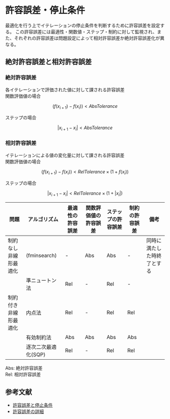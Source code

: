 # 許容誤差・停止条件

最適化を行う上でイテレーションの停止条件を判断するために許容誤差を設定する。
この許容誤差には最適性・関数値・ステップ・制約に対して監視され、また、それぞれの許容誤差は問題設定によって相対許容誤差か絶対許容誤差化が異なる。

## 絶対許容誤差と相対許容誤差
### 絶対許容誤差
各イテレーションで評価された値に対して課される許容誤差   
関数評価値の場合  

$$
(f(x_{i+1}) - f(x_i)) < AbsTolerance 
$$

ステップの場合  

$$
|x_{i+1} - x_{i}| < AbsTolerance
$$

### 相対許容誤差
イテレーションによる値の変化量に対して課される許容誤差  
関数評価値の場合

$$
(f(x_{i+1}) - f(x_i)) < RelTolerance \times (1 + f(x_i))
$$

ステップの場合  

$$
|x_{i+1} - x_{i}| < RelTolerance \times (1 + |x_i|)
$$

| 問題 | アルゴリズム | 最適性の許容誤差 | 関数評価値の許容誤差 | ステップの許容誤差 | 制約の許容誤差 | 備考|
| ---- | ---- | ---- | ---- | ---- | ---- | ---- |
| 制約なし非線形最適化 | (fminsearch) | - | Abs | Abs | - | 同時に満たした時終了とする |
|   | 準ニュートン法 | Rel | - | Rel | - |  |
| 制約付き非線形最適化 | 内点法 | Rel | - | Rel | Rel | |
|  | 有効制約法 | Abs | Abs | Abs | Abs | |
|  | 逐次二次最適化(SQP) | Rel | - | Rel | Rel | | 

Abs: 絶対許容誤差  
Rel: 相対許容誤差  


## 参考文献
- [許容誤差と停止条件](https://jp.mathworks.com/help/optim/ug/tolerances-and-stopping-criteria.html)
- [許容誤差の詳細](https://jp.mathworks.com/help/optim/ug/tolerance-details.html)
